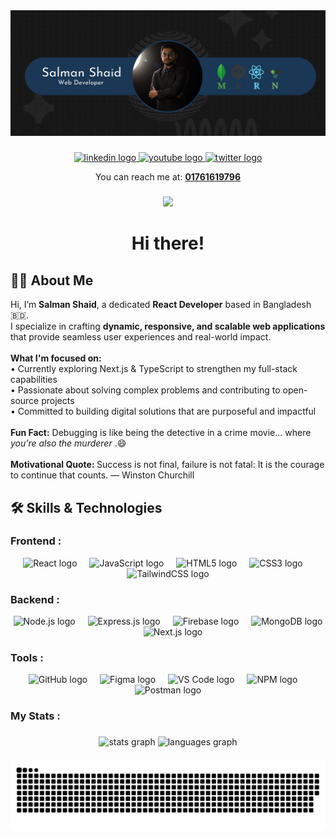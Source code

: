 <div align="center">
    <img src="https://raw.githubusercontent.com/Salman-Shaid/Salman-Shaid/main/profile%20banner.png" alt="Profile banner showing Salman Shaid's personal branding and logo"/>
  </div>
  
  ###
  
  <div align="center">
    <a href="https://www.linkedin.com/in/salman-shaid-93001734b/" target="_blank">
      <img src="https://img.shields.io/static/v1?message=LinkedIn&logo=linkedin&label=&color=0077B5&logoColor=white&labelColor=&style=for-the-badge" height="25" alt="linkedin logo"  />
    </a>
    <a href="https://www.youtube.com/@salmanshaid2537" target="_blank">
      <img src="https://img.shields.io/static/v1?message=Youtube&logo=youtube&label=&color=FF0000&logoColor=white&labelColor=&style=for-the-badge" height="25" alt="youtube logo"  />
    </a>
    <a href="https://x.com/Salmanshaid6" target="_blank">
      <img src="https://img.shields.io/static/v1?message=Twitter&logo=twitter&label=&color=1DA1F2&logoColor=white&labelColor=&style=for-the-badge" height="25" alt="twitter logo"  />
    </a>
    <p align="center"> You can reach me at: <strong><a href="tel:+8801761619796">01761619796</a></strong> </p>
  </div>
  
  ###
  
  <div align="center">
    <img src="https://visitor-badge.laobi.icu/badge?page_id=Salman-Shaid.Salman-Shaid&"  />
  </div>
  
  ###
  
  <h1 align="center">Hi there! </h1>
  
  ###
  
  <h2 align="left">👨‍💻 About Me</h2>
  
  <p align="left">
    Hi, I’m <strong>Salman Shaid</strong>, a dedicated <strong>React Developer</strong> based in Bangladesh 🇧🇩.<br>
    I specialize in crafting <strong>dynamic, responsive, and scalable web applications</strong> that provide seamless user experiences and real-world impact.<br><br>
    <strong>What I'm focused on:</strong><br>
    &bull; Currently exploring Next.js & TypeScript to strengthen my full-stack capabilities<br>
    &bull; Passionate about solving complex problems and contributing to open-source projects<br>
    &bull; Committed to building digital solutions that are purposeful and impactful<br><br>
    <strong>Fun Fact:</strong> Debugging is like being the detective in a crime movie… where <em>you're also the murderer </em>.😄 <br> <br>
    <strong>Motivational Quote: </strong>Success is not final, failure is not fatal: It is the courage to continue that counts.
  — Winston Churchill
  </p>
  
  
  ###
  ## 🛠 Skills & Technologies
  
  ###  Frontend :
  <div align="center">
    <img src="https://cdn.jsdelivr.net/gh/devicons/devicon/icons/react/react-original.svg" height="40" alt="React logo" />
    <img width="12" />
    <img src="https://cdn.jsdelivr.net/gh/devicons/devicon/icons/javascript/javascript-original.svg" height="40" alt="JavaScript logo" />
    <img width="12" />
    <img src="https://cdn.jsdelivr.net/gh/devicons/devicon/icons/html5/html5-original.svg" height="40" alt="HTML5 logo" />
    <img width="12" />
    <img src="https://cdn.jsdelivr.net/gh/devicons/devicon/icons/css3/css3-original.svg" height="40" width="40" alt="CSS3 logo" />
    <img width="12" />
    <img src="https://cdn.jsdelivr.net/gh/devicons/devicon/icons/tailwindcss/tailwindcss-original-wordmark.svg" height="40" alt="TailwindCSS logo" />
  
  
  </div>
  
  ###  Backend :
  <div align="center">
    <img src="https://cdn.jsdelivr.net/gh/devicons/devicon/icons/nodejs/nodejs-original.svg" height="40" alt="Node.js logo" />
    <img width="12" />
    <img src="https://cdn.jsdelivr.net/gh/devicons/devicon/icons/express/express-original.svg" height="40" alt="Express.js logo" />
    <img width="12" />
    <img src="https://cdn.jsdelivr.net/gh/devicons/devicon/icons/firebase/firebase-plain-wordmark.svg" height="40" alt="Firebase logo" />
    <img width="12" />
    <img src="https://cdn.jsdelivr.net/gh/devicons/devicon/icons/mongodb/mongodb-original.svg" height="40" alt="MongoDB logo" />
    <img width="12" />
    <img src="https://cdn.jsdelivr.net/gh/devicons/devicon/icons/nextjs/nextjs-original.svg" height="40" alt="Next.js logo" />
  </div>
  
  ###  Tools :
  <div align="center">
    <img src="https://cdn.jsdelivr.net/gh/devicons/devicon/icons/github/github-original.svg" height="40" alt="GitHub logo" />
    <img width="12" />
    <img src="https://cdn.jsdelivr.net/gh/devicons/devicon/icons/figma/figma-original.svg" height="40" alt="Figma logo" />
    <img width="12" /> 
    <img src="https://cdn.jsdelivr.net/gh/devicons/devicon/icons/vscode/vscode-original.svg" height="40" alt="VS Code logo" />
    <img width="12" /> 
    <img src="https://cdn.jsdelivr.net/gh/devicons/devicon/icons/npm/npm-original-wordmark.svg" height="40" alt="NPM logo" />
    <img width="12" /> 
    <img src="https://cdn.jsdelivr.net/gh/devicons/devicon/icons/postman/postman-original.svg" height="40" alt="Postman logo" /> 
  </div>
  
  
  
  
  ###
  <h3 align="left">   My Stats :</h3>
  
  ###
  
  
  <div align="center">
    <img src="https://github-readme-stats.vercel.app/api?username=Salman-Shaid&hide_title=false&hide_rank=false&show_icons=true&include_all_commits=true&count_private=true&disable_animations=false&theme=dracula&locale=en&hide_border=false&order=1" height="150" alt="stats graph"  />
    <img src="https://github-readme-stats.vercel.app/api/top-langs?username=Salman-Shaid&locale=en&hide_title=false&layout=compact&card_width=320&langs_count=5&theme=dracula&hide_border=false&order=2" height="150" alt="languages graph"  />
  </div>
  
  
  ###
  
  <img src="https://raw.githubusercontent.com/Salman-Shaid/Salman-Shaid/output/snake.svg" alt="Snake animation" />
  
